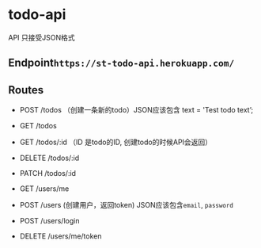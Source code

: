 # todo-api

API 只接受JSON格式

## Endpoint``https://st-todo-api.herokuapp.com/``

## Routes

+ POST /todos  （创建一条新的todo）JSON应该包含   text = 'Test todo text’;

+ GET /todos

+ GET /todos/:id （ID 是todo的ID, 创建todo的时候API会返回）

+ DELETE /todos/:id

+ PATCH /todos/:id

+ GET /users/me 

+ POST /users   (创建用户，返回token) JSON应该包含``email``, ``password``

+ POST /users/login

+ DELETE /users/me/token
